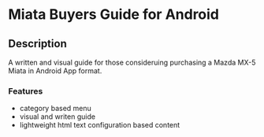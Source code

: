 # Miata Buyers Guide for Android

## Description

A written and visual guide for those consideruing purchasing a Mazda MX-5 Miata in Android App format.

### Features

- category based menu
- visual and writen guide
- lightweight html text configuration based content
